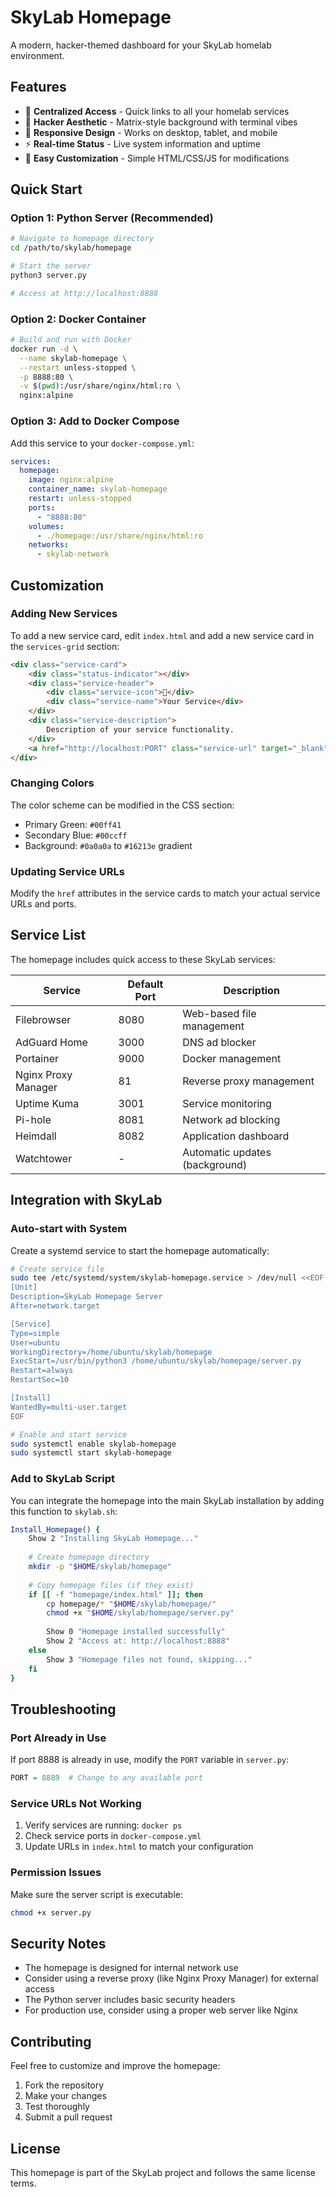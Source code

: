 # SkyLab Homepage

A modern, hacker-themed dashboard for your SkyLab homelab environment.

## Features

- 🎯 **Centralized Access** - Quick links to all your homelab services
- 🎨 **Hacker Aesthetic** - Matrix-style background with terminal vibes
- 📱 **Responsive Design** - Works on desktop, tablet, and mobile
- ⚡ **Real-time Status** - Live system information and uptime
- 🔧 **Easy Customization** - Simple HTML/CSS/JS for modifications

## Quick Start

### Option 1: Python Server (Recommended)

```bash
# Navigate to homepage directory
cd /path/to/skylab/homepage

# Start the server
python3 server.py

# Access at http://localhost:8888
```

### Option 2: Docker Container

```bash
# Build and run with Docker
docker run -d \
  --name skylab-homepage \
  --restart unless-stopped \
  -p 8888:80 \
  -v $(pwd):/usr/share/nginx/html:ro \
  nginx:alpine
```

### Option 3: Add to Docker Compose

Add this service to your `docker-compose.yml`:

```yaml
services:
  homepage:
    image: nginx:alpine
    container_name: skylab-homepage
    restart: unless-stopped
    ports:
      - "8888:80"
    volumes:
      - ./homepage:/usr/share/nginx/html:ro
    networks:
      - skylab-network
```

## Customization

### Adding New Services

To add a new service card, edit `index.html` and add a new service card in the `services-grid` section:

```html
<div class="service-card">
    <div class="status-indicator"></div>
    <div class="service-header">
        <div class="service-icon">🔧</div>
        <div class="service-name">Your Service</div>
    </div>
    <div class="service-description">
        Description of your service functionality.
    </div>
    <a href="http://localhost:PORT" class="service-url" target="_blank">ACCESS PORTAL</a>
</div>
```

### Changing Colors

The color scheme can be modified in the CSS section:

- Primary Green: `#00ff41`
- Secondary Blue: `#00ccff`
- Background: `#0a0a0a` to `#16213e` gradient

### Updating Service URLs

Modify the `href` attributes in the service cards to match your actual service URLs and ports.

## Service List

The homepage includes quick access to these SkyLab services:

| Service | Default Port | Description |
|---------|-------------|-------------|
| Filebrowser | 8080 | Web-based file management |
| AdGuard Home | 3000 | DNS ad blocker |
| Portainer | 9000 | Docker management |
| Nginx Proxy Manager | 81 | Reverse proxy management |
| Uptime Kuma | 3001 | Service monitoring |
| Pi-hole | 8081 | Network ad blocking |
| Heimdall | 8082 | Application dashboard |
| Watchtower | - | Automatic updates (background) |

## Integration with SkyLab

### Auto-start with System

Create a systemd service to start the homepage automatically:

```bash
# Create service file
sudo tee /etc/systemd/system/skylab-homepage.service > /dev/null <<EOF
[Unit]
Description=SkyLab Homepage Server
After=network.target

[Service]
Type=simple
User=ubuntu
WorkingDirectory=/home/ubuntu/skylab/homepage
ExecStart=/usr/bin/python3 /home/ubuntu/skylab/homepage/server.py
Restart=always
RestartSec=10

[Install]
WantedBy=multi-user.target
EOF

# Enable and start service
sudo systemctl enable skylab-homepage
sudo systemctl start skylab-homepage
```

### Add to SkyLab Script

You can integrate the homepage into the main SkyLab installation by adding this function to `skylab.sh`:

```bash
Install_Homepage() {
    Show 2 "Installing SkyLab Homepage..."
    
    # Create homepage directory
    mkdir -p "$HOME/skylab/homepage"
    
    # Copy homepage files (if they exist)
    if [[ -f "homepage/index.html" ]]; then
        cp homepage/* "$HOME/skylab/homepage/"
        chmod +x "$HOME/skylab/homepage/server.py"
        
        Show 0 "Homepage installed successfully"
        Show 2 "Access at: http://localhost:8888"
    else
        Show 3 "Homepage files not found, skipping..."
    fi
}
```

## Troubleshooting

### Port Already in Use

If port 8888 is already in use, modify the `PORT` variable in `server.py`:

```python
PORT = 8889  # Change to any available port
```

### Service URLs Not Working

1. Verify services are running: `docker ps`
2. Check service ports in `docker-compose.yml`
3. Update URLs in `index.html` to match your configuration

### Permission Issues

Make sure the server script is executable:

```bash
chmod +x server.py
```

## Security Notes

- The homepage is designed for internal network use
- Consider using a reverse proxy (like Nginx Proxy Manager) for external access
- The Python server includes basic security headers
- For production use, consider using a proper web server like Nginx

## Contributing

Feel free to customize and improve the homepage:

1. Fork the repository
2. Make your changes
3. Test thoroughly
4. Submit a pull request

## License

This homepage is part of the SkyLab project and follows the same license terms.